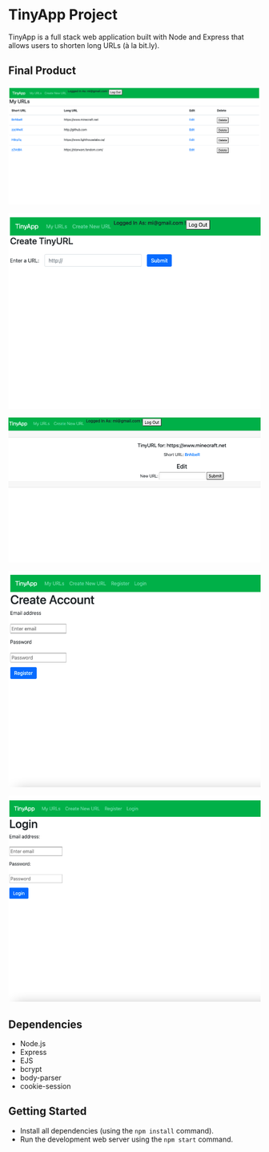 # TinyApp Project

TinyApp is a full stack web application built with Node and Express that allows users to shorten long URLs (à la bit.ly).

## Final Product

!["Screenshot of my URLs page"](https://github.com/MiArri/tinyapp/blob/a3dcc43c8d2512a0c16ef4c0149868ae5c7562f1/docs/my%20URLs%20table.png?raw=true)

!["Screenshot of create tiny URL page"](https://github.com/MiArri/tinyapp/blob/a3dcc43c8d2512a0c16ef4c0149868ae5c7562f1/docs/create%20tiny%20URL.png?raw=true)

!["Screenshot of edit URL page"](https://github.com/MiArri/tinyapp/blob/a3dcc43c8d2512a0c16ef4c0149868ae5c7562f1/docs/edit%20URL.png?raw=true)

!["Screenshot of Register page"](https://github.com/MiArri/tinyapp/blob/a3dcc43c8d2512a0c16ef4c0149868ae5c7562f1/docs/Register.png?raw=true)

!["Screenshot of Login page"](https://github.com/MiArri/tinyapp/blob/a3dcc43c8d2512a0c16ef4c0149868ae5c7562f1/docs/Login.png?raw=true)

## Dependencies

- Node.js
- Express
- EJS
- bcrypt
- body-parser
- cookie-session

## Getting Started

- Install all dependencies (using the `npm install` command).
- Run the development web server using the `npm start` command.
